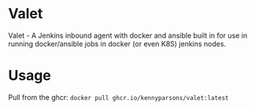 # Valet

Valet - A Jenkins inbound agent with docker and ansible built in for use in running docker/ansible jobs in docker (or even K8S) jenkins nodes. 

# Usage
Pull from the ghcr: `docker pull ghcr.io/kennyparsons/valet:latest`